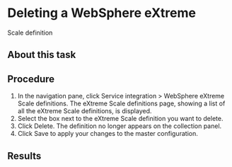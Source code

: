 <!-- image -->

# Deleting a WebSphere eXtreme
Scale definition

## About this task

## Procedure

1. In the navigation pane, click Service integration > WebSphere eXtreme
Scale definitions.
The eXtreme Scale definitions page, showing a list of all the eXtreme Scale definitions, is
displayed.
2. Select the box next to the eXtreme Scale definition you want to delete.
3. Click Delete.
The definition no longer appears on the collection panel.
4. Click Save to apply your changes to the master configuration.

## Results